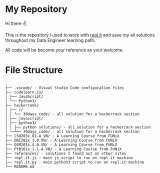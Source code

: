 # My Repository

Hi there ✌,

This is the repository I used to work with [repl.it](repl.it) and save my all solutions throughout my Data Engineer learning path.

All code will be become your reference as your welcome.

# File Structure

```
.
├── .vscode/ - Visual Studio Code configuration files
├── codelearn.io/
│ ├── JavaScript/
│ └── Python3/
├── hackerrank/
│ ├── c/
│ │ └── 30days_code/ - all solution for a hackerrack section
│ ├── javascript/
│ ├── python3/
│ │ ├── python solutions/ - all solution for a hackerrack section
│ └─┴── 30days_code/ - all solution for a hackerrack section
├── CSD203x_01-A_VN/ - A Learning Course from FUNiX
├── DBI202x_3.0.VN/ - A Learning Course from FUNiX
├── OSM201x.4.0.VN/ - A Learning Course from FUNiX
├── PYB101x_1.1-A_VN/ - A Learning Course from FUNiX
├── references/ - solutions I found out on other sites
├── repl.it.js - main js script to run on repl.it machine
├── repl.it.py - main python3 script to run on repl.it machine
└── README.md
```
